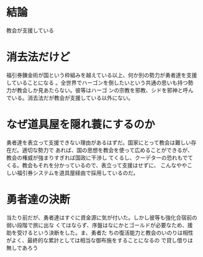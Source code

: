 # 結論

教会が支援している

# 消去法だけど

福引券錬金術が国という枠組みを越えている以上、何か別の勢力が勇者達を支援していることになる
。全世界でハーゴンを倒したいという共通の思いも持つ勢力が教会しか見あたらない。彼等はハーゴ
ンの宗教を邪教、シドを邪神と呼んでいる。消去法だが教会が支援している以外にない。

# なぜ道具屋を隠れ蓑にするのか

勇者達を表立って支援できない理由があるはずだ。国家にとって教会は難しい存在だ。適切な勢力で
あれば、国の思想を教会を使って広めることができるが、教会の権威が強まりすぎれば国政に干渉し
てくるし、クーデターの恐れもでてくる。教会もそれを分かっているので、表立って支援はせずに、
こんなややこしい福引券システムを道具屋経由で採用しているのだ。

# 勇者達の決断

当たり前だが、勇者達はすぐに資金源に気が付いた。しかし彼等も強化合宿前の弱い段階で旅に出な
くてはならず、序盤はなにかとゴールドが必要なため、援助を受けるという決断をした。ま、勇者た
ちの復活能力と教会のいのりは相性がよく、最終的な累計としては相当な御布施をすることになるの
で貸し借りは無しであろう

<!-- vim: set tw=90 filetype=markdown : -->

